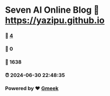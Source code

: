# Seven AI Online Blog :link: https://yazipu.github.io 
### :page_facing_up: [4](https://yazipu.github.io/tag.html) 
### :speech_balloon: 0 
### :hibiscus: 1638 
### :alarm_clock: 2024-06-30 22:48:35 
### Powered by :heart: [Gmeek](https://github.com/Meekdai/Gmeek)
